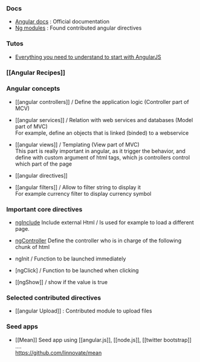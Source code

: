 ### Docs 

* [Angular docs](http://docs.angularjs.org/api) : Official documentation
* [Ng modules](http://ngmodules.org/) : Found contributed angular directives

### Tutos   
* [Everything you need to understand to start with AngularJS](http://stephanebegaudeau.tumblr.com/post/48776908163/everything-you-need-to-understand-to-start-with)  

### [[Angular Recipes]]

### Angular concepts   
* [[angular controllers]] / Define the application logic (Controller part of MCV)   
* [[angular services]] / Relation with web services and databases (Model part of MVC)   
For example, define an objects that is linked (binded) to a webservice   
* [[angular views]] / Templating (View part of MVC)   
This part is really important in angular, as it trigger the behavior, and define with custom argument of html tags, which js controllers control which part of the page   

* [[angular directives]] 
* [[angular filters]] / Allow to filter string to display it    
For example currency filter to display currency symbol

### Important core directives
* [ngInclude](http://docs.angularjs.org/api/ng.directive:ngInclude)
Include external Html / Is used for example to load a different page. 
* [ngController](http://docs.angularjs.org/api/ng.directive:ngController) 
Define the controller who is in charge of the following chunk of html  
 
* ngInit / Function to be launched immediately 
* [ngClick] / Function to be launched when clicking 
* [[ngShow]] / show if the value is true 

### Selected contributed directives
* [[angular Upload]] : Contributed module to upload files 

### Seed apps 

* [[Mean]]
Seed app using [[angular.js]], [[node.js]], [[twitter bootstrap]] ....   
https://github.com/linnovate/mean
